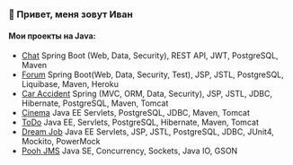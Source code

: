### 👋 Привет, меня зовут Иван

#### Мои проекты на Java:

- [Chat](https://github.com/iudini/job4j_chat) Spring Boot (Web, Data, Security), REST API, JWT, PostgreSQL, Maven
- [Forum](https://github.com/iudini/job4j_forum) Spring Boot(Web, Data, Security, Test), JSP, JSTL, PostgreSQL, Liquibase, Maven, Heroku
- [Car Accident](https://github.com/iudini/job4j_car_accident) Spring (MVC, ORM, Data, Security), JSP, JSTL, JDBC, Hibernate, PostgreSQL, Maven, Tomcat
- [Cinema](https://github.com/iudini/job4j_cinema) Java EE Servlets, PostgreSQL, JDBC, Maven, Tomcat
- [ToDo](https://github.com/iudini/job4j_todo) Java EE, Servlets, PostgreSQL, Hibernate, Maven, Tomcat
- [Dream Job](https://github.com/iudini/job4j_dreamjob) Java EE Servlets, JSP, JSTL, PostgreSQL, JDBC, JUnit4, Mockito, PowerMock
- [Pooh JMS](https://github.com/iudini/job4j_pooh) Java SE, Concurrency, Sockets, Java IO, GSON
